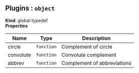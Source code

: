 <a name="Plugins"></a>

## Plugins : <code>object</code>
**Kind**: global typedef  
**Properties**

| Name | Type | Description |
| --- | --- | --- |
| circle | <code>function</code> | Complement of circle |
| convolute | <code>function</code> | Convolute complement |
| abbrev | <code>function</code> | Complement of abbreviations |

